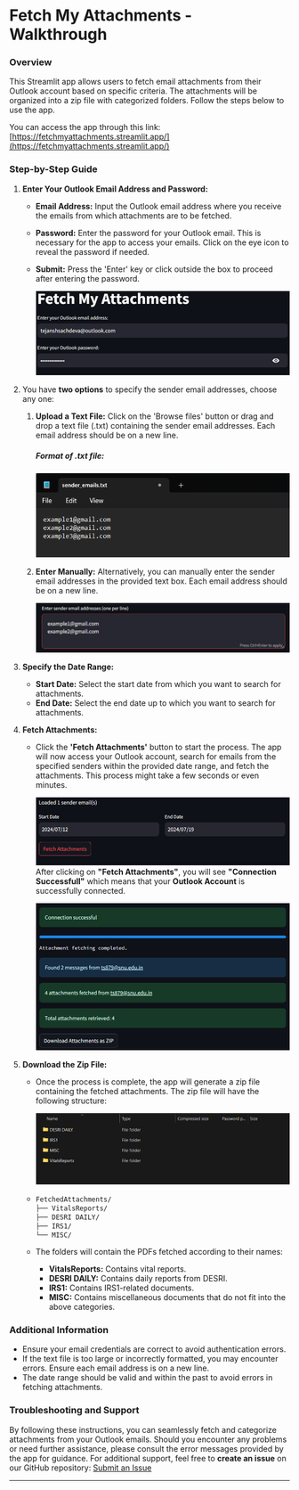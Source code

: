 # Fetch My Attachments - Walkthrough

### Overview

This Streamlit app allows users to fetch email attachments from their Outlook account based on specific criteria. The attachments will be organized into a zip file with categorized folders. Follow the steps below to use the app.

You can access the app through this link: [https://fetchmyattachments.streamlit.app/](https://fetchmyattachments.streamlit.app/)

### Step-by-Step Guide

1. **Enter Your Outlook Email Address and Password:**

   - **Email Address:** Input the Outlook email address where you receive the emails from which attachments are to be fetched.
   - **Password:** Enter the password for your Outlook email. This is necessary for the app to access your emails. Click on the eye icon to reveal the password if needed.
   - **Submit:** Press the 'Enter' key or click outside the box to proceed after entering the password.

     ![1721382994308](image/WalkThrough/1721382994308.png)
2. You have **two options** to specify the sender email addresses, choose any one:

   1. **Upload a Text File:** Click on the 'Browse files' button or drag and drop a text file (.txt) containing the sender email addresses. Each email address should be on a new line.


      ##### Format of .txt file:

      ![1721382613724](image/WalkThrough/1721382613724.png)
   2. **Enter Manually:** Alternatively, you can manually enter the sender email addresses in the provided text box. Each email address should be on a new line.

      ![1721382510657](image/WalkThrough/1721382510657.png)
3. **Specify the Date Range:**

   - **Start Date:** Select the start date from which you want to search for attachments.
   - **End Date:** Select the end date up to which you want to search for attachments.
4. **Fetch Attachments:**

   - Click the **'Fetch Attachments'** button to start the process. The app will now access your Outlook account, search for emails from the specified senders within the provided date range, and fetch the attachments. This process might take a few seconds or even minutes.

     ![1721382699354](image/WalkThrough/1721382699354.png)
     After clicking on **"Fetch Attachments"**, you will see **"Connection Successfull"** which means that your **Outlook Account** is successfully connected.

     ![1721382763129](image/WalkThrough/1721382763129.png)
5. **Download the Zip File:**

   - Once the process is complete, the app will generate a zip file containing the fetched attachments. The zip file will have the following structure:

     ![1721382915647](image/WalkThrough/1721382915647.png)
   - ```
     FetchedAttachments/
     ├── VitalsReports/
     ├── DESRI DAILY/
     ├── IRS1/
     └── MISC/
     ```
   - The folders will contain the PDFs fetched according to their names:

     - **VitalsReports:** Contains vital reports.
     - **DESRI DAILY:** Contains daily reports from DESRI.
     - **IRS1:** Contains IRS1-related documents.
     - **MISC:** Contains miscellaneous documents that do not fit into the above categories.

### Additional Information

- Ensure your email credentials are correct to avoid authentication errors.
- If the text file is too large or incorrectly formatted, you may encounter errors. Ensure each email address is on a new line.
- The date range should be valid and within the past to avoid errors in fetching attachments.

### Troubleshooting and Support

By following these instructions, you can seamlessly fetch and categorize attachments from your Outlook emails. Should you encounter any problems or need further assistance, please consult the error messages provided by the app for guidance. For additional support, feel free to **create an issue** on our GitHub repository: [Submit an Issue](https://github.com/tejanshsachdeva/FetchMyAttachments/issues)

---

